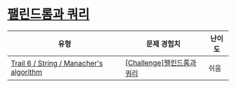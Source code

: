 # [팰린드롬과 쿼리](https://www.codetree.ai/trails/complete/curated-cards/challenge-palindrome-and-query)

|유형|문제 경험치|난이도|
|---|---|---|
|[Trail 6 / String / Manacher's algorithm](https://www.codetree.ai/trail-info/intermediate-high/)|[[Challenge]팰린드롬과 쿼리](https://www.codetree.ai/trails/complete/curated-cards/challenge-palindrome-and-query/)|쉬움|


